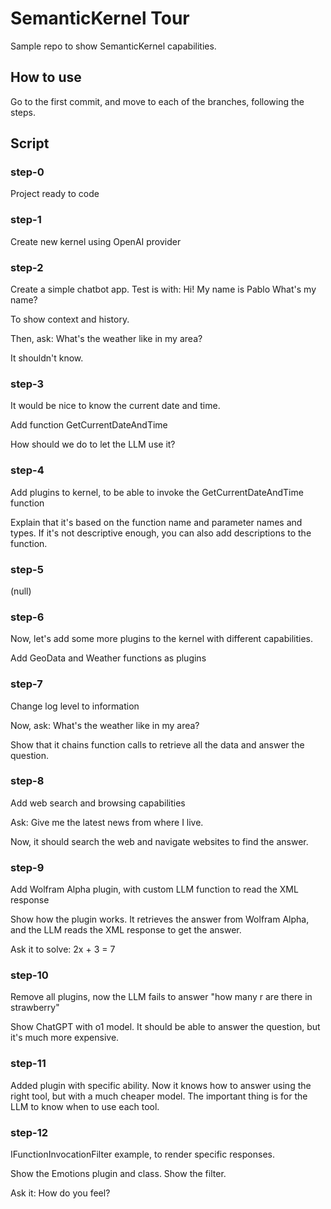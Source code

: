 # SemanticKernel Tour

Sample repo to show SemanticKernel capabilities.

## How to use

Go to the first commit, and move to each of the branches, following the steps.

## Script

### step-0

Project ready to code

### step-1

Create new kernel using OpenAI provider

### step-2

Create a simple chatbot app.
Test is with:
    Hi! My name is Pablo
    What's my name?

To show context and history.

Then, ask: What's the weather like in my area?

It shouldn't know.

### step-3

It would be nice to know the current date and time.

Add function GetCurrentDateAndTime

How should we do to let the LLM use it?

### step-4

Add plugins to kernel, to be able to invoke the GetCurrentDateAndTime function

Explain that it's based on the function name and parameter names and types.
If it's not descriptive enough, you can also add descriptions to the function.

### step-5

(null)

### step-6
Now, let's add some more plugins to the kernel with different capabilities.

Add GeoData and Weather functions as plugins

### step-7

Change log level to information

Now, ask: 
    What's the weather like in my area?

Show that it chains function calls to retrieve all the data and answer the question.

### step-8

Add web search and browsing capabilities

Ask:
    Give me the latest news from where I live.
    
Now, it should search the web and navigate websites to find the answer.

### step-9      

Add Wolfram Alpha plugin, with custom LLM function to read the XML response

Show how the plugin works.
It retrieves the answer from Wolfram Alpha, and the LLM reads the XML response to get the answer.

Ask it to solve: 2x + 3 = 7

### step-10

Remove all plugins, now the LLM fails to answer "how many r are there in strawberry"

Show ChatGPT with o1 model. It should be able to answer the question, but it's much more expensive.

### step-11

Added plugin with specific ability. Now it knows how to answer using the right tool, but with a much cheaper model. The important thing is for the LLM to know when to use each tool.

### step-12

IFunctionInvocationFilter example, to render specific responses.

Show the Emotions plugin and class.
Show the filter.

Ask it: How do you feel?